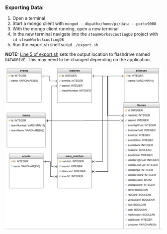 ### Exporting Data:
1. Open a terminal
2. Start a mongo client with `mongod --dbpath=/home/pi/data --port=9000`
3. With the mongo client running, open a new terminal
4. In the new terminal navigate into the `steamWorksScoutingDB` project with `cd steamWorksScoutingDB`
5. Run the export.sh shell script `./export.sh`

**NOTE:** [Line 5 of export.sh](https://github.com/PikeRoboDevils/steamWorksScoutingDB/blob/master/export.sh#L5) sets the output location to flashdrive named `DATADRIVE`. This may need to be changed depending on the application.





![Alt text](./dbDiagram.png?raw=true "Optional Title")
